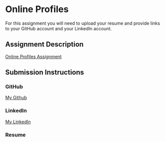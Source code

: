 # Online Profiles
For this assignment you will need to upload your resume and provide links to your GitHub account and your LinkedIn account.

## Assignment Description
[Online Profiles Assignment](https://education.launchcode.org/liftoff/modules/assignments/online-profiles)

## Submission Instructions
 
### GitHub
[My Github](https://github.com/KBarnidge)
 
### LinkedIn
[My LinkedIn](https://www.linkedin.com/in/kate-barnidge/)
### Resume

